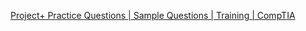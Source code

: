 
[Project+ Practice Questions | Sample Questions | Training | CompTIA](https://www.comptia.org/training/resources/practice-tests/project-practice-questions)
